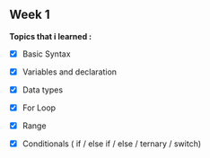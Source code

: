 ## Week 1
**Topics that i learned :**
- [X]  Basic Syntax
- [X]  Variables and declaration
- [X]  Data types
- [X]  For Loop
- [X]  Range
- [X]  Conditionals ( if / else if / else / ternary / switch)


